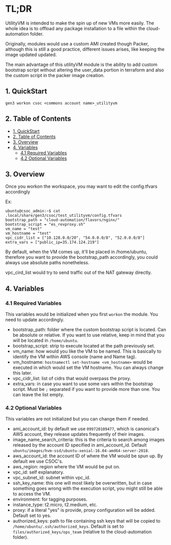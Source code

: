 # TL;DR

UtilityVM is intended to make the spin up of new VMs more easily. The whole idea is to offload any package installation to a file within the cloud-automation folder.

Originally, modules would use a custom AMI created though Packer, although this is still a good practice, different issues arises, like keeping the image updated updated.

The main advantage of this utilityVM module is the ability to add custom bootstrap script without altering the user_data portion in terraform and also the custom script in the packer image creation.


## 1. QuickStart

```
gen3 workon csoc <commons account name>_utilityvm
```

## 2. Table of Contents

- [1. QuickStart](#1-quickstart)
- [2. Table of Contents](#2-table-of-contents)
- [3. Overview](#3-overview)
- [4. Variables](#4-variables)
  - [4.1 Required Variables](#41-required-variables)
  - [4.2 Optional Variables](#42-optional-variables)

## 3. Overview

Once you workon the workspace, you may want to edit the config.tfvars accordingly

Ex: 

```
ubuntu@csoc_admin:~$ cat .local/share/gen3/csoc/test_utilityvm/config.tfvars
bootstrap_path = "cloud-automation/flavors/nginx/"
bootstrap_script = "es_revproxy.sh"
vm_name = "test"
vm_hostname = "test"
vpc_cidr_list = ["10.128.0.0/20", "54.0.0.0/8", "52.0.0.0/8"]
extra_vars = ["public_ip=35.174.124.219"]
```

By default, when the VM comes up, it'll be placed in /home/ubuntu, therefore you want to provide the bootstrap_path accordingly, you could always use absolute paths nonetheless. 

vpc_cird_list would try to send traffic out of the NAT gateway directly.


## 4. Variables


### 4.1 Required Variables

This variables would be initialized when you first `workon` the module. You need to update accordingly.

* bootstrap_path: folder where the custom bootstrap script is located. Can be absolute or relative. If you want to use relative, keep in mind that you will be located in `/home/ubuntu`.
* bootstrap_script: strip to execute located at the path previously set.
* vm_name: how would you like the VM to be named. This is basically to identify the VM within AWS console (name and Name tag).
* vm_hostname: `hostnamectl set-hostname <vm_hostname>` would be executed in which would set the VM hostname. You can always change this later.
* vpc_cidr_list: list of cidrs that would overpass the proxy.
* extra_vars: in case you want to use some vars within the bootstrap script. Must be `;` separated if you want to provide more than one. You can leave the list empty.


### 4.2 Optional Variables

This variables are not initialized but you can change them if needed.

* ami_account_id: by default we use `099720109477`, which is canonical's AWS account, they release updates frequently of their images.
* image_name_search_criteria: this is the criteria to search among images released by the account ID specified in ami_account_id. Default `ubuntu/images/hvm-ssd/ubuntu-xenial-16.04-amd64-server-2018`.
* aws_account_id: the account ID of where the VM would be spun up. By default we use CSOC's.
* aws_region: region where the VM would be put on.
* vpc_id: self explanatory.
* vpc_subnet_id: subnet within vpc_id.
* ssh_key_name: this one will most likely be overwritten, but in case something goes wrong with the execution script, you might still be able to access the VM.
* environment: for tagging purposes.
* instance_type: t2.micro, t2.medium, etc.
* proxy: if a literal "yes" is provide, proxy configuration will be added. Default set to yes.
* authorized_keys: path to file containing ssh keys that will be copied to `/home/ubuntu/.ssh/authorized_keys`. Default is set to `files/authorized_keys/ops_team` (relative to the cloud-automation folder).


